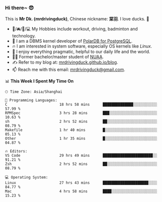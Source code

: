### Hi there~ 😎

This is **Mr Dk. (mrdrivingduck)**, Chinese nickname: **棠羽**. I love ducks. 🦆

- 💪/🚘/🏸/💻 My Hobbies include workout, driving, badminton and technology.
- 🍊 I am a DBMS kernel developer of [PolarDB for PostgreSQL](https://github.com/ApsaraDB/PolarDB-for-PostgreSQL).
- 🔥 I am interested in system software, especially OS kernels like *Linux*.
- 🔧 I enjoy everything pragmatic, helpful to our daily life and the world.
- 👨‍🎓 Former bachelor/master student of [NUAA](https://en.wikipedia.org/wiki/Nanjing_University_of_Aeronautics_and_Astronautics).
- ✍ Refer to my blog at: [mrdrivingduck.github.io/blog](https://mrdrivingduck.github.io/blog/).
- 📫 Reach me with this email: [mrdrivingduck@gmail.com](mailto:mrdrivingduck@gmail.com).

<!--START_SECTION:waka-->
📊 **This Week I Spent My Time On** 

```text
🕑︎ Time Zone: Asia/Shanghai

💬 Programming Languages: 
C                        18 hrs 58 mins      ██████████████░░░░░░░░░░░   57.99 % 
RPMSpec                  3 hrs 28 mins       ███░░░░░░░░░░░░░░░░░░░░░░   10.63 % 
sh                       2 hrs 52 mins       ██░░░░░░░░░░░░░░░░░░░░░░░   08.79 % 
Makefile                 1 hr 40 mins        █░░░░░░░░░░░░░░░░░░░░░░░░   05.13 % 
Other                    1 hr 35 mins        █░░░░░░░░░░░░░░░░░░░░░░░░   04.87 % 

🔥 Editors: 
VS Code                  29 hrs 49 mins      ███████████████████████░░   91.21 % 
Zsh                      2 hrs 52 mins       ██░░░░░░░░░░░░░░░░░░░░░░░   08.79 % 

💻 Operating System: 
Linux                    27 hrs 43 mins      █████████████████████░░░░   84.77 % 
Mac                      4 hrs 58 mins       ████░░░░░░░░░░░░░░░░░░░░░   15.23 % 
```


<!--END_SECTION:waka-->

<!-- ![Mr Dk.'s GitHub Stats](https://github-readme-stats.vercel.app/api?username=mrdrivingduck&count_private&show_icons=true&theme=buefy) -->

<!-- ![Most Used Languages](https://github-readme-stats.vercel.app/api/top-langs/?username=mrdrivingduck&exclude_repo=mips32-CPU,snort-tcp-socket&theme=buefy&layout=compact&langs_count=10) -->


<!--
**mrdrivingduck/mrdrivingduck** is a ✨ _special_ ✨ repository because its `README.md` (this file) appears on your GitHub profile.

Here are some ideas to get you started:

- 🔭 I’m currently working on ...
- 🌱 I’m currently learning ...
- 👯 I’m looking to collaborate on ...
- 🤔 I’m looking for help with ...
- 💬 Ask me about ...
- 📫 How to reach me: ...
- 😄 Pronouns: ...
- ⚡ Fun fact: ...
-->
